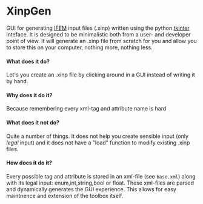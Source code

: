 # XinpGen

GUI for generating [IFEM](https://github.com/opm/ifem) input files (.xinp) written using the python [tkinter](https://wiki.python.org/moin/TkInter) inteface. It is designed to be minimalistic both from a user- and developer point of view. It will generate an .xinp file from scratch for you and allow you to store this on your computer, nothing more, nothing less.

#### What does it do?

Let's you create an .xinp file by clicking around in a GUI instead of writing it by hand.

#### Why does it do it?

Because remembering every xml-tag and attribute name is hard

#### What does it not do?

Quite a number of things. It does not help you create sensible input (only *legal* input) and it does not have a "load" function to modify existing .xinp files.

#### How does it do it?

Every possible tag and attribute is stored in an xml-file (see `base.xml`) along with its legal input: enum,int,string,bool or float. These xml-files are parsed and dynamically generates the GUI experience. This allows for easy maintnence and extension of the toolbox itself.
